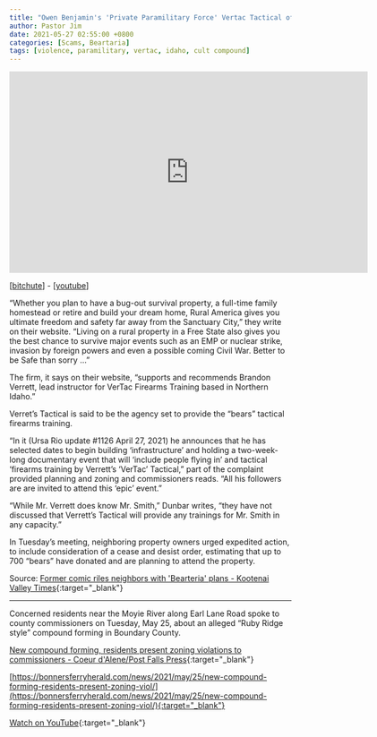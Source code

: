 ```yaml
---
title: "Owen Benjamin's 'Private Paramilitary Force' Vertac Tactical offering Training to Idaho Bear Cult"
author: Pastor Jim
date: 2021-05-27 02:55:00 +0800
categories: [Scams, Beartaria]
tags: [violence, paramilitary, vertac, idaho, cult compound]
---
```


<iframe width="640" height="360" scrolling="no" frameborder="0" style="border: none;" src="https://www.bitchute.com/embed/scqLoSLnesUn/"></iframe>

[[bitchute](https://www.bitchute.com/video/scqLoSLnesUn/)] - [[youtube](https://youtu.be/YfxmjmnPszI)]

“Whether you plan to have a bug-out survival property, a full-time family homestead or retire and build your dream home, Rural America gives you ultimate freedom and safety far away from the Sanctuary City,” they write on their website. “Living on a rural property in a Free State also gives you the best chance to survive major events such as an EMP or nuclear strike, invasion by foreign powers and even a possible coming Civil War. Better to be Safe than sorry …”

The firm, it says on their website, “supports and recommends Brandon Verrett, lead instructor for VerTac Firearms Training based in Northern Idaho.”

Verret’s Tactical is said to be the agency set to provide the “bears” tactical firearms training.

“In it (Ursa Rio update #1126 April 27, 2021) he announces that he has selected dates to begin building ‘infrastructure’ and holding a two-week-long documentary event that will ‘include people flying in’ and tactical ‘firearms training by Verrett’s ‘VerTac’ Tactical,” part of the complaint provided planning and zoning and commissioners reads. “All his followers are are invited to attend this ‘epic’ event.”

“While Mr. Verrett does know Mr. Smith,” Dunbar writes, “they have not discussed that Verrett’s Tactical will provide any trainings for Mr. Smith in any capacity.”

In Tuesday’s meeting, neighboring property owners urged expedited action, to include consideration of a cease and desist order, estimating that up to 700 “bears” have donated and are planning to attend the property.


Source: [Former comic riles neighbors with 'Bearteria' plans - Kootenai Valley Times](https://kvt.news/2021/05/25/former-comic-riles-neighbors-with-bearteria-plans/){:target="_blank"}

---

Concerned residents near the Moyie River along Earl Lane Road spoke to county commissioners on Tuesday, May 25, about an alleged “Ruby Ridge style” compound forming in Boundary County.

[New compound forming, residents present zoning violations to commissioners - Coeur d'Alene/Post Falls Press](https://cdapress.com/news/2021/may/25/new-compound-forming-residents-present-zoning-cda/){:target="_blank"}

[https://bonnersferryherald.com/news/2021/may/25/new-compound-forming-residents-present-zoning-viol/](https://bonnersferryherald.com/news/2021/may/25/new-compound-forming-residents-present-zoning-viol/){:target="_blank"}

[Watch on YouTube](https://youtu.be/YfxmjmnPszI){:target="_blank"}

